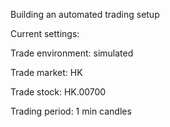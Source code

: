 Building an automated trading setup


Current settings:

Trade environment: simulated

Trade market: HK

Trade stock: HK.00700

Trading period: 1 min candles
